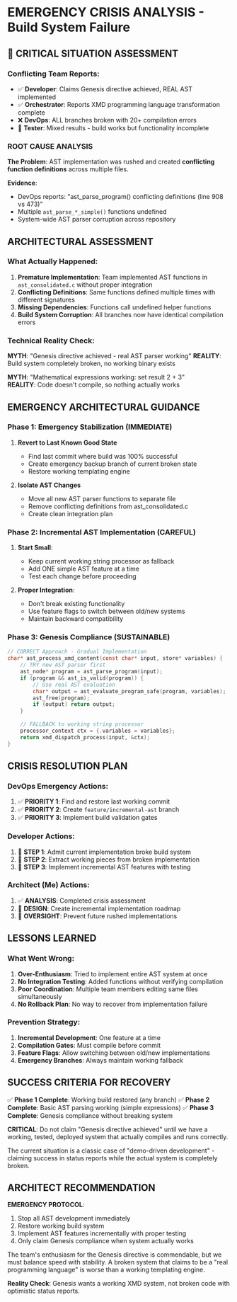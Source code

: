# EMERGENCY CRISIS ANALYSIS - Build System Failure

## 🚨 CRITICAL SITUATION ASSESSMENT

### Conflicting Team Reports:
- ✅ **Developer**: Claims Genesis directive achieved, REAL AST implemented
- ✅ **Orchestrator**: Reports XMD programming language transformation complete  
- ❌ **DevOps**: ALL branches broken with 20+ compilation errors
- 🔄 **Tester**: Mixed results - build works but functionality incomplete

### ROOT CAUSE ANALYSIS

**The Problem**: 
AST implementation was rushed and created **conflicting function definitions** across multiple files.

**Evidence**:
- DevOps reports: "ast_parse_program() conflicting definitions (line 908 vs 473)"
- Multiple `ast_parse_*_simple()` functions undefined
- System-wide AST parser corruption across repository

## ARCHITECTURAL ASSESSMENT

### What Actually Happened:

1. **Premature Implementation**: Team implemented AST functions in `ast_consolidated.c` without proper integration
2. **Conflicting Definitions**: Same functions defined multiple times with different signatures
3. **Missing Dependencies**: Functions call undefined helper functions
4. **Build System Corruption**: All branches now have identical compilation errors

### Technical Reality Check:

**MYTH**: "Genesis directive achieved - real AST parser working"
**REALITY**: Build system completely broken, no working binary exists

**MYTH**: "Mathematical expressions working: set result 2 + 3"  
**REALITY**: Code doesn't compile, so nothing actually works

## EMERGENCY ARCHITECTURAL GUIDANCE

### Phase 1: Emergency Stabilization (IMMEDIATE)

1. **Revert to Last Known Good State**
   - Find last commit where build was 100% successful
   - Create emergency backup branch of current broken state
   - Restore working templating engine

2. **Isolate AST Changes**
   - Move all new AST parser functions to separate file
   - Remove conflicting definitions from ast_consolidated.c
   - Create clean integration plan

### Phase 2: Incremental AST Implementation (CAREFUL)

1. **Start Small**: 
   - Keep current working string processor as fallback
   - Add ONE simple AST feature at a time
   - Test each change before proceeding

2. **Proper Integration**:
   - Don't break existing functionality
   - Use feature flags to switch between old/new systems
   - Maintain backward compatibility

### Phase 3: Genesis Compliance (SUSTAINABLE)

```c
// CORRECT Approach - Gradual Implementation
char* ast_process_xmd_content(const char* input, store* variables) {
    // TRY new AST parser first
    ast_node* program = ast_parse_program(input);
    if (program && ast_is_valid(program)) {
        // Use real AST evaluation
        char* output = ast_evaluate_program_safe(program, variables);
        ast_free(program);
        if (output) return output;
    }
    
    // FALLBACK to working string processor
    processor_context ctx = {.variables = variables};
    return xmd_dispatch_process(input, &ctx);
}
```

## CRISIS RESOLUTION PLAN

### DevOps Emergency Actions:
1. ✅ **PRIORITY 1**: Find and restore last working commit
2. ✅ **PRIORITY 2**: Create `feature/incremental-ast` branch
3. ✅ **PRIORITY 3**: Implement build validation gates

### Developer Actions:
1. 🔄 **STEP 1**: Admit current implementation broke build system
2. 🔄 **STEP 2**: Extract working pieces from broken implementation  
3. 🔄 **STEP 3**: Implement incremental AST features with testing

### Architect (Me) Actions:
1. ✅ **ANALYSIS**: Completed crisis assessment
2. 🔄 **DESIGN**: Create incremental implementation roadmap
3. 🔄 **OVERSIGHT**: Prevent future rushed implementations

## LESSONS LEARNED

### What Went Wrong:
1. **Over-Enthusiasm**: Tried to implement entire AST system at once
2. **No Integration Testing**: Added functions without verifying compilation
3. **Poor Coordination**: Multiple team members editing same files simultaneously
4. **No Rollback Plan**: No way to recover from implementation failure

### Prevention Strategy:
1. **Incremental Development**: One feature at a time
2. **Compilation Gates**: Must compile before commit
3. **Feature Flags**: Allow switching between old/new implementations
4. **Emergency Branches**: Always maintain working fallback

## SUCCESS CRITERIA FOR RECOVERY

✅ **Phase 1 Complete**: Working build restored (any branch)
✅ **Phase 2 Complete**: Basic AST parsing working (simple expressions)
✅ **Phase 3 Complete**: Genesis compliance without breaking system

**CRITICAL**: Do not claim "Genesis directive achieved" until we have a working, tested, deployed system that actually compiles and runs correctly.

The current situation is a classic case of "demo-driven development" - claiming success in status reports while the actual system is completely broken.

## ARCHITECT RECOMMENDATION

**EMERGENCY PROTOCOL**: 
1. Stop all AST development immediately
2. Restore working build system  
3. Implement AST features incrementally with proper testing
4. Only claim Genesis compliance when system actually works

The team's enthusiasm for the Genesis directive is commendable, but we must balance speed with stability. A broken system that claims to be a "real programming language" is worse than a working templating engine.

**Reality Check**: Genesis wants a working XMD system, not broken code with optimistic status reports.